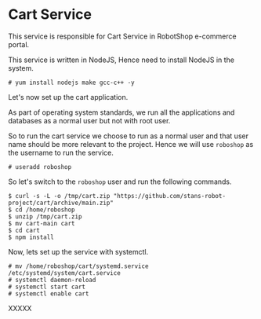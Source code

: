 # Cart Service

This service is responsible for Cart Service in  RobotShop e-commerce portal.

This service is written in NodeJS, Hence need to install NodeJS in the system.

```
# yum install nodejs make gcc-c++ -y 
```

Let's now set up the cart application.

As part of operating system standards, we run all the applications and databases as a normal user but not with root user.

So to run the cart service we choose to run as a normal user and that user name should be more relevant to the project. Hence we will use `roboshop` as the username to run the service.

```
# useradd roboshop
```

So let's switch to the `roboshop` user and run the following commands.

```
$ curl -s -L -o /tmp/cart.zip "https://github.com/stans-robot-project/cart/archive/main.zip"
$ cd /home/roboshop
$ unzip /tmp/cart.zip
$ mv cart-main cart
$ cd cart
$ npm install 
```

Now, lets set up the service with systemctl.

```
# mv /home/roboshop/cart/systemd.service /etc/systemd/system/cart.service
# systemctl daemon-reload
# systemctl start cart
# systemctl enable cart
```


XXXXX